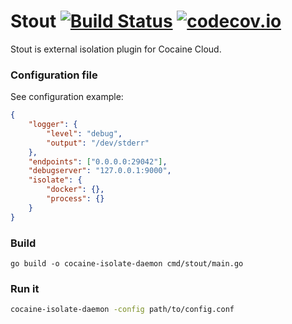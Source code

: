 # Stout  [![Build Status](https://travis-ci.org/noxiouz/stout.svg?branch=master)](https://travis-ci.org/noxiouz/stout) [![codecov.io](https://codecov.io/github/noxiouz/stout/coverage.svg?branch=master)](https://codecov.io/github/noxiouz/stout?branch=master)

Stout is external isolation plugin for Cocaine Cloud.

### Configuration file

See configuration example:

```json
{
    "logger": {
        "level": "debug",
        "output": "/dev/stderr"
    },
    "endpoints": ["0.0.0.0:29042"],
    "debugserver": "127.0.0.1:9000",
    "isolate": {
        "docker": {},
        "process": {}
    }
}
```

### Build

```
go build -o cocaine-isolate-daemon cmd/stout/main.go
```

### Run it

```bash
cocaine-isolate-daemon -config path/to/config.conf
```
